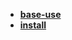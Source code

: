 * [**base-use**](/Code%20Language/special/flutter/base-use/README)  
* [**install**](/Code%20Language/special/flutter/install/README)  

